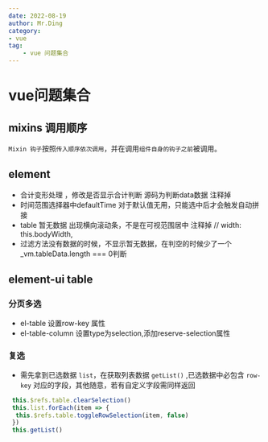 ```yaml
---
date: 2022-08-19
author: Mr.Ding
category:
- vue
tag:
	- vue 问题集合
---
```

# vue问题集合

## mixins 调用顺序

`Mixin 钩子`按照`传入顺序依次调用`，并在调用`组件自身的钩子之前`被调用。

## element

- 合计变形处理 ，修改是否显示合计判断 源码为判断data数据 注释掉
- 时间范围选择器中defaultTime 对于默认值无用，只能选中后才会触发自动拼接
- table 暂无数据 出现横向滚动条，不是在可视范围居中 注释掉 // width: this.bodyWidth,
- 过滤方法没有数据的时候，不显示暂无数据，在判空的时候少了一个_vm.tableData.length === 0判断

## element-ui table

### 分页多选

- el-table 设置row-key 属性
- el-table-column 设置type为selection,添加reserve-selection属性

### 复选

- 需先拿到已选数据 `list`，在获取列表数据 `getList()` ,已选数据中必包含 `row-key` 对应的字段，其他随意，若有自定义字段需同样返回

```js
 this.$refs.table.clearSelection()
 this.list.forEach(item => {
  this.$refs.table.toggleRowSelection(item, false)
 })
 this.getList()
```
